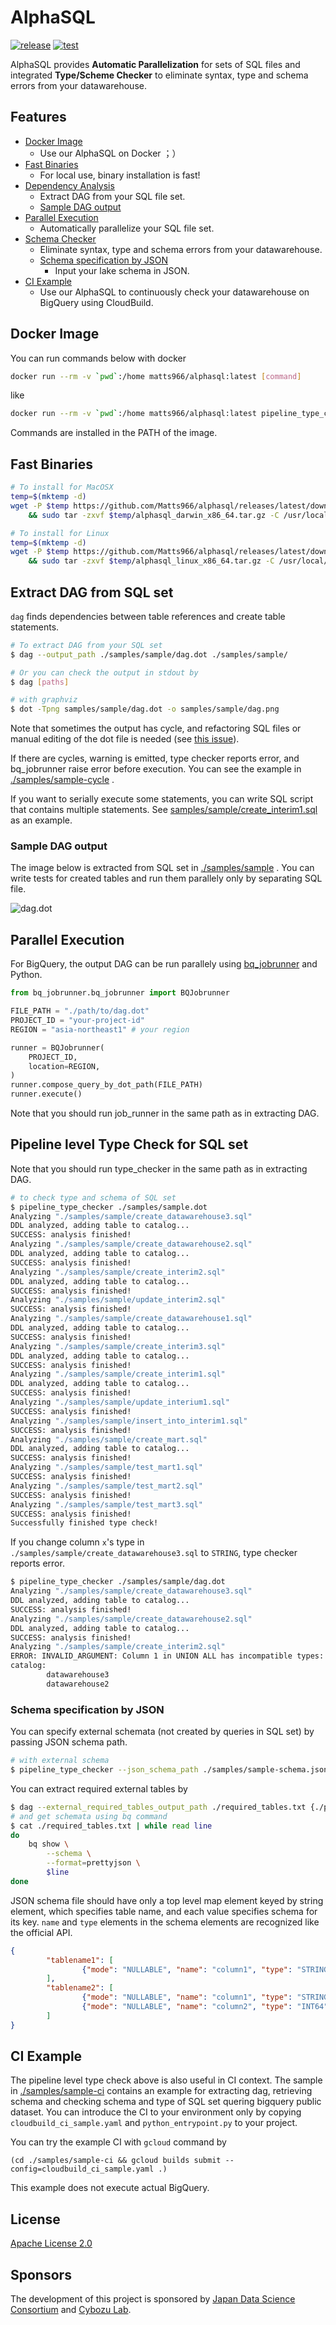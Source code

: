 # AlphaSQL

[![release](https://github.com/Matts966/alphasql/workflows/release/badge.svg)](https://github.com/Matts966/alphasql/actions?query=workflow%3Arelease)
[![test](https://github.com/Matts966/alphasql/workflows/test/badge.svg?branch=master)](https://github.com/Matts966/alphasql/actions?query=branch%3Amaster+workflow%3Atest+)

AlphaSQL provides **Automatic Parallelization** for sets of SQL files and integrated **Type/Scheme Checker** to eliminate syntax, type and schema errors from your datawarehouse.

## Features

- [Docker Image](#docker-image)
    - Use our AlphaSQL on Docker ；）
- [Fast Binaries](#fast-binaries)
    - For local use, binary installation is fast!
- [Dependency Analysis](#extract-dag-from-sql-set)
    - Extract DAG from your SQL file set.
    - [Sample DAG output](#sample-dag-output)
- [Parallel Execution](#parallel-execution)
    - Automatically parallelize your SQL file set.
- [Schema Checker](#pipeline-level-type-check-for-sql-set)
    - Eliminate syntax, type and schema errors from your datawarehouse.
    - [Schema specification by JSON](#schema-specification-by-json)
        - Input your lake schema in JSON.
- [CI Example](#ci-example)
    - Use our AlphaSQL to continuously check your datawarehouse on BigQuery using CloudBuild.

## Docker Image

You can run commands below with docker

```bash
docker run --rm -v `pwd`:/home matts966/alphasql:latest [command]
```

like

```bash
docker run --rm -v `pwd`:/home matts966/alphasql:latest pipeline_type_checker ./samples/sample/dag.dot
```

Commands are installed in the PATH of the image.

## Fast Binaries

```bash
# To install for MacOSX
temp=$(mktemp -d)
wget -P $temp https://github.com/Matts966/alphasql/releases/latest/download/alphasql_darwin_x86_64.tar.gz \
    && sudo tar -zxvf $temp/alphasql_darwin_x86_64.tar.gz -C /usr/local/bin
```

```bash
# To install for Linux
temp=$(mktemp -d)
wget -P $temp https://github.com/Matts966/alphasql/releases/latest/download/alphasql_linux_x86_64.tar.gz \
    && sudo tar -zxvf $temp/alphasql_linux_x86_64.tar.gz -C /usr/local/bin --strip=1
```

## Extract DAG from SQL set

`dag` finds dependencies between table references and create table statements.

```bash
# To extract DAG from your SQL set
$ dag --output_path ./samples/sample/dag.dot ./samples/sample/

# Or you can check the output in stdout by
$ dag [paths]

# with graphviz
$ dot -Tpng samples/sample/dag.dot -o samples/sample/dag.png
```

Note that sometimes the output has cycle, and refactoring SQL files or manual editing of the dot file is needed (see [this issue](https://github.com/Matts966/alphasql/issues/2)).

If there are cycles, warning is emitted, type checker reports error, and bq_jobrunner raise error before execution. You can see the example in [./samples/sample-cycle](./samples/sample-cycle) .

If you want to serially execute some statements, you can write SQL script that contains multiple statements. See [samples/sample/create_interim1.sql](samples/sample/create_interim1.sql) as an example.

### Sample DAG output

The image below is extracted from SQL set in [./samples/sample](./samples/sample) . You can write tests for created tables and run them parallely only by separating SQL file.

![dag.dot](samples/sample/dag.png)

## Parallel Execution

For BigQuery, the output DAG can be run parallely using [bq_jobrunner](https://github.com/tsintermax/bq_jobrunner) and Python.

```Python
from bq_jobrunner.bq_jobrunner import BQJobrunner

FILE_PATH = "./path/to/dag.dot"
PROJECT_ID = "your-project-id"
REGION = "asia-northeast1" # your region

runner = BQJobrunner(
    PROJECT_ID,
    location=REGION,
)
runner.compose_query_by_dot_path(FILE_PATH)
runner.execute()
```

Note that you should run job_runner in the same path as in extracting DAG.

## Pipeline level Type Check for SQL set

Note that you should run type_checker in the same path as in extracting DAG.

```bash
# to check type and schema of SQL set
$ pipeline_type_checker ./samples/sample.dot
Analyzing "./samples/sample/create_datawarehouse3.sql"
DDL analyzed, adding table to catalog...
SUCCESS: analysis finished!
Analyzing "./samples/sample/create_datawarehouse2.sql"
DDL analyzed, adding table to catalog...
SUCCESS: analysis finished!
Analyzing "./samples/sample/create_interim2.sql"
DDL analyzed, adding table to catalog...
SUCCESS: analysis finished!
Analyzing "./samples/sample/update_interim2.sql"
SUCCESS: analysis finished!
Analyzing "./samples/sample/create_datawarehouse1.sql"
DDL analyzed, adding table to catalog...
SUCCESS: analysis finished!
Analyzing "./samples/sample/create_interim3.sql"
DDL analyzed, adding table to catalog...
SUCCESS: analysis finished!
Analyzing "./samples/sample/create_interim1.sql"
DDL analyzed, adding table to catalog...
SUCCESS: analysis finished!
Analyzing "./samples/sample/update_interium1.sql"
SUCCESS: analysis finished!
Analyzing "./samples/sample/insert_into_interim1.sql"
SUCCESS: analysis finished!
Analyzing "./samples/sample/create_mart.sql"
DDL analyzed, adding table to catalog...
SUCCESS: analysis finished!
Analyzing "./samples/sample/test_mart1.sql"
SUCCESS: analysis finished!
Analyzing "./samples/sample/test_mart2.sql"
SUCCESS: analysis finished!
Analyzing "./samples/sample/test_mart3.sql"
SUCCESS: analysis finished!
Successfully finished type check!
```

If you change column `x`'s type in `./samples/sample/create_datawarehouse3.sql` to `STRING`, type checker reports error.

```bash
$ pipeline_type_checker ./samples/sample/dag.dot
Analyzing "./samples/sample/create_datawarehouse3.sql"
DDL analyzed, adding table to catalog...
SUCCESS: analysis finished!
Analyzing "./samples/sample/create_datawarehouse2.sql"
DDL analyzed, adding table to catalog...
SUCCESS: analysis finished!
Analyzing "./samples/sample/create_interim2.sql"
ERROR: INVALID_ARGUMENT: Column 1 in UNION ALL has incompatible types: INT64, STRING [at ./samples/sample/create_interim2.sql:7:1]
catalog:
        datawarehouse3
        datawarehouse2
```

### Schema specification by JSON

You can specify external schemata (not created by queries in SQL set) by passing JSON schema path.

```bash
# with external schema
$ pipeline_type_checker --json_schema_path ./samples/sample-schema.json ./samples/sample/dag.dot
```

You can extract required external tables by

```bash
$ dag --external_required_tables_output_path ./required_tables.txt {./path/to/sqls}
# and get schemata using bq command
$ cat ./required_tables.txt | while read line
do
    bq show \
        --schema \
        --format=prettyjson \
        $line
done
```

JSON schema file should have only a top level map element keyed by string element, which specifies table name, and each value specifies schema for its key. `name` and `type` elements in the schema elements are recognized like the official API.

```json
{
        "tablename1": [
                {"mode": "NULLABLE", "name": "column1", "type": "STRING", "description": null}
        ],
        "tablename2": [
                {"mode": "NULLABLE", "name": "column1", "type": "STRING", "description": null},
                {"mode": "NULLABLE", "name": "column2", "type": "INT64", "description": null}
        ]
}
```

## CI Example

The pipeline level type check above is also useful in CI context. The sample in [./samples/sample-ci](./samples/sample-ci) contains an example for extracting dag, retrieving schema and checking schema and type of SQL set quering bigquery public dataset. You can introduce the CI to your environment only by copying `cloudbuild_ci_sample.yaml` and `python_entrypoint.py` to your project.

You can try the example CI with `gcloud` command by

```
(cd ./samples/sample-ci && gcloud builds submit --config=cloudbuild_ci_sample.yaml .)
```

This example does not execute actual BigQuery.

## License

[Apache License 2.0](LICENSE)

## Sponsors

The development of this project is sponsored by [Japan Data Science Consortium](https://jdsc.ai/) and [Cybozu Lab](https://labs.cybozu.co.jp/).
